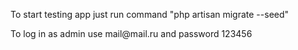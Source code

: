 <p>To start testing app just run command "php artisan migrate --seed"</p>
<p>To log in as admin use mail@mail.ru and password 123456</p>